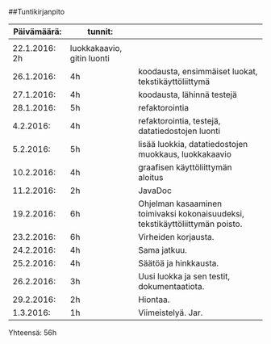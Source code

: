 ##Tuntikirjanpito

| **Päivämäärä:**  | **tunnit:**                               |                                                                                   | 
|-----------------------------|--------------------------------|-----------------------------------------------------------------------------------| 
|                             |                                |                                                                                   | 
| 22.1.2016:    2h            | luokkakaavio, gitin luonti     |                                                                                   | 
| 26.1.2016:                  |   4h                           | koodausta, ensimmäiset luokat, tekstikäyttöliittymä                               | 
| 27.1.2016:                  |   4h                           | koodausta, lähinnä testejä                                                        | 
| 28.1.2016:                  |   5h                           | refaktorointia                                                                    | 
| 4.2.2016:                   |     4h                         | refaktorointia, testejä, datatiedostojen luonti                                   | 
| 5.2.2016:                   |     5h                         | lisää luokkia, datatiedostojen muokkaus, luokkakaavio                             | 
| 10.2.2016:                  |   4h                           | graafisen käyttöliittymän aloitus                                                 | 
| 11.2.2016:                  |   2h                           | JavaDoc                                                                           | 
| 19.2.2016:                  |   6h                           | Ohjelman kasaaminen toimivaksi kokonaisuudeksi, tekstikäyttöliittymän poisto.     | 
| 23.2.2016:                  |   6h                           | Virheiden korjausta.                                                              | 
| 24.2.2016:                  |   4h                           | Sama jatkuu.                                                                      | 
| 25.2.2016:                  |   4h                           | Säätöä ja hinkkausta.                                                             | 
| 26.2.2016:                  |   3h                           | Uusi luokka ja sen testit, dokumentaatiota.                                       | 
| 29.2.2016:                  |   2h                           | Hiontaa.                                                                          | 
| 1.3.2016:                   |     1h                         | Viimeistelyä. Jar. 
   
Yhteensä: 56h
